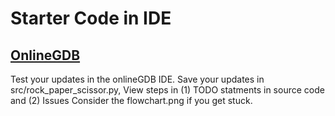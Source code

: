 # Starter Code in IDE
## [OnlineGDB]([url](https://onlinegdb.com/wjdoGzd8l))
Test your updates in the onlineGDB IDE.
Save your updates in src/rock_paper_scissor.py,
View steps in (1) TODO statments in source code and (2) Issues
Consider the flowchart.png if you get stuck.
